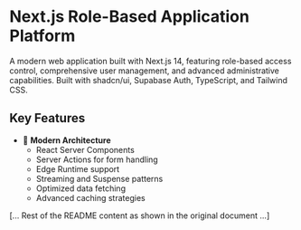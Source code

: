 # Next.js Role-Based Application Platform

A modern web application built with Next.js 14, featuring role-based access control, comprehensive user management, and advanced administrative capabilities. Built with shadcn/ui, Supabase Auth, TypeScript, and Tailwind CSS.

## Key Features

- 🚀 **Modern Architecture**
  - React Server Components
  - Server Actions for form handling
  - Edge Runtime support
  - Streaming and Suspense patterns
  - Optimized data fetching
  - Advanced caching strategies

[... Rest of the README content as shown in the original document ...]